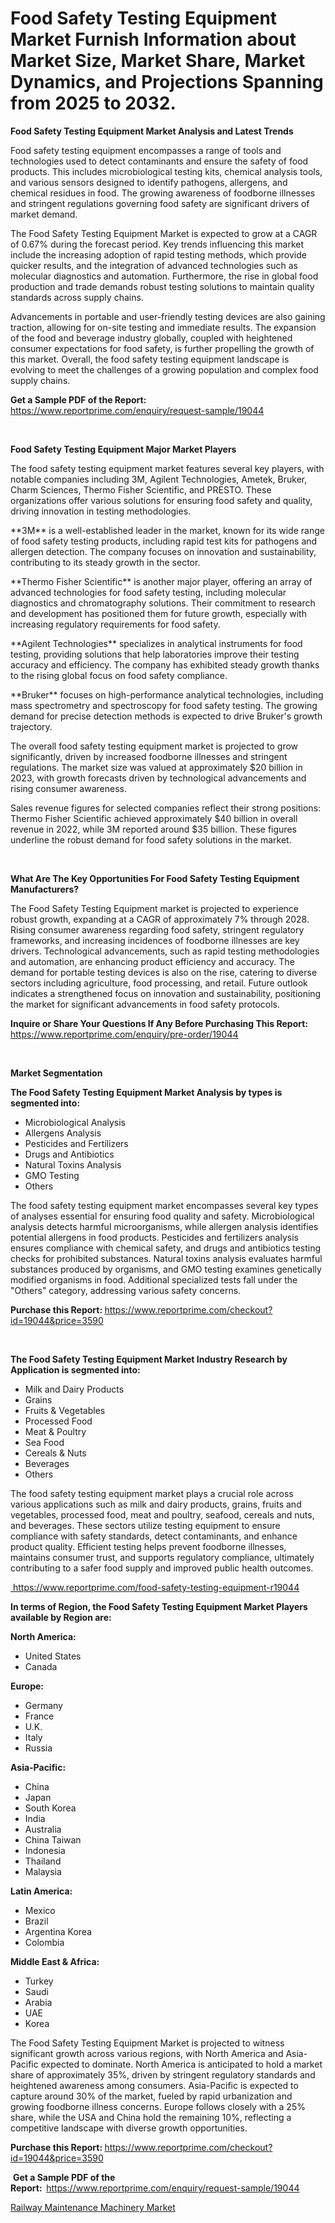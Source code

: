 <p><h1>Food Safety Testing Equipment Market Furnish Information about Market Size, Market Share, Market Dynamics, and Projections Spanning from 2025 to 2032.</h1></p><p><strong>Food Safety Testing Equipment Market Analysis and Latest Trends</strong></p>
<p><p>Food safety testing equipment encompasses a range of tools and technologies used to detect contaminants and ensure the safety of food products. This includes microbiological testing kits, chemical analysis tools, and various sensors designed to identify pathogens, allergens, and chemical residues in food. The growing awareness of foodborne illnesses and stringent regulations governing food safety are significant drivers of market demand.</p><p>The Food Safety Testing Equipment Market is expected to grow at a CAGR of 0.67% during the forecast period. Key trends influencing this market include the increasing adoption of rapid testing methods, which provide quicker results, and the integration of advanced technologies such as molecular diagnostics and automation. Furthermore, the rise in global food production and trade demands robust testing solutions to maintain quality standards across supply chains.</p><p>Advancements in portable and user-friendly testing devices are also gaining traction, allowing for on-site testing and immediate results. The expansion of the food and beverage industry globally, coupled with heightened consumer expectations for food safety, is further propelling the growth of this market. Overall, the food safety testing equipment landscape is evolving to meet the challenges of a growing population and complex food supply chains.</p></p>
<p><strong>Get a Sample PDF of the Report:&nbsp;</strong> <a href="https://www.reportprime.com/enquiry/request-sample/19044?utm_campaign=2753&utm_medium=2&utm_source=Github&utm_content=ia&utm_term=19032025&utm_id=food-safety-testing-equipment">https://www.reportprime.com/enquiry/request-sample/19044</a></p>
<p>&nbsp;</p>
<p><strong>Food Safety Testing Equipment Major Market Players</strong></p>
<p><p>The food safety testing equipment market features several key players, with notable companies including 3M, Agilent Technologies, Ametek, Bruker, Charm Sciences, Thermo Fisher Scientific, and PRESTO. These organizations offer various solutions for ensuring food safety and quality, driving innovation in testing methodologies.</p><p>**3M** is a well-established leader in the market, known for its wide range of food safety testing products, including rapid test kits for pathogens and allergen detection. The company focuses on innovation and sustainability, contributing to its steady growth in the sector.</p><p>**Thermo Fisher Scientific** is another major player, offering an array of advanced technologies for food safety testing, including molecular diagnostics and chromatography solutions. Their commitment to research and development has positioned them for future growth, especially with increasing regulatory requirements for food safety.</p><p>**Agilent Technologies** specializes in analytical instruments for food testing, providing solutions that help laboratories improve their testing accuracy and efficiency. The company has exhibited steady growth thanks to the rising global focus on food safety compliance.</p><p>**Bruker** focuses on high-performance analytical technologies, including mass spectrometry and spectroscopy for food safety testing. The growing demand for precise detection methods is expected to drive Bruker's growth trajectory.</p><p>The overall food safety testing equipment market is projected to grow significantly, driven by increased foodborne illnesses and stringent regulations. The market size was valued at approximately $20 billion in 2023, with growth forecasts driven by technological advancements and rising consumer awareness.</p><p>Sales revenue figures for selected companies reflect their strong positions: Thermo Fisher Scientific achieved approximately $40 billion in overall revenue in 2022, while 3M reported around $35 billion. These figures underline the robust demand for food safety solutions in the market.</p></p>
<p>&nbsp;</p>
<p><strong>What Are The Key Opportunities For Food Safety Testing Equipment Manufacturers?</strong></p>
<p><p>The Food Safety Testing Equipment market is projected to experience robust growth, expanding at a CAGR of approximately 7% through 2028. Rising consumer awareness regarding food safety, stringent regulatory frameworks, and increasing incidences of foodborne illnesses are key drivers. Technological advancements, such as rapid testing methodologies and automation, are enhancing product efficiency and accuracy. The demand for portable testing devices is also on the rise, catering to diverse sectors including agriculture, food processing, and retail. Future outlook indicates a strengthened focus on innovation and sustainability, positioning the market for significant advancements in food safety protocols.</p></p>
<p><strong>Inquire or Share Your Questions If Any Before Purchasing This Report:</strong> <a href="https://www.reportprime.com/enquiry/pre-order/19044?utm_campaign=2753&utm_medium=2&utm_source=Github&utm_content=ia&utm_term=19032025&utm_id=food-safety-testing-equipment">https://www.reportprime.com/enquiry/pre-order/19044</a></p>
<p>&nbsp;</p>
<p><strong>Market Segmentation</strong></p>
<p><strong>The Food Safety Testing Equipment Market Analysis by types is segmented into:</strong></p>
<p><ul><li>Microbiological Analysis</li><li>Allergens Analysis</li><li>Pesticides and Fertilizers</li><li>Drugs and Antibiotics</li><li>Natural Toxins Analysis</li><li>GMO Testing</li><li>Others</li></ul></p>
<p><p>The food safety testing equipment market encompasses several key types of analyses essential for ensuring food quality and safety. Microbiological analysis detects harmful microorganisms, while allergen analysis identifies potential allergens in food products. Pesticides and fertilizers analysis ensures compliance with chemical safety, and drugs and antibiotics testing checks for prohibited substances. Natural toxins analysis evaluates harmful substances produced by organisms, and GMO testing examines genetically modified organisms in food. Additional specialized tests fall under the "Others" category, addressing various safety concerns.</p></p>
<p><strong>Purchase this Report:&nbsp;</strong><a href="https://www.reportprime.com/checkout?id=19044&price=3590&utm_campaign=2753&utm_medium=2&utm_source=Github&utm_content=ia&utm_term=19032025&utm_id=food-safety-testing-equipment">https://www.reportprime.com/checkout?id=19044&price=3590</a></p>
<p>&nbsp;</p>
<p><strong>The Food Safety Testing Equipment Market Industry Research by Application is segmented into:</strong></p>
<p><ul><li>Milk and Dairy Products</li><li>Grains</li><li>Fruits & Vegetables</li><li>Processed Food</li><li>Meat & Poultry</li><li>Sea Food</li><li>Cereals & Nuts</li><li>Beverages</li><li>Others</li></ul></p>
<p><p>The food safety testing equipment market plays a crucial role across various applications such as milk and dairy products, grains, fruits and vegetables, processed food, meat and poultry, seafood, cereals and nuts, and beverages. These sectors utilize testing equipment to ensure compliance with safety standards, detect contaminants, and enhance product quality. Efficient testing helps prevent foodborne illnesses, maintains consumer trust, and supports regulatory compliance, ultimately contributing to a safer food supply and improved public health outcomes.</p></p>
<p><a href="https://www.reportprime.com/food-safety-testing-equipment-r19044?utm_campaign=2753&utm_medium=2&utm_source=Github&utm_content=ia&utm_term=19032025&utm_id=food-safety-testing-equipment">&nbsp;https://www.reportprime.com/food-safety-testing-equipment-r19044</a></p>
<p><strong>In terms of Region, the Food Safety Testing Equipment Market Players available by Region are:</strong></p>
<p>
    <p> <strong> North America: </strong>
        <ul>
            <li>United States</li>
            <li>Canada</li>
        </ul>
        </p> 
    <p> <strong> Europe: </strong>
        <ul>
            <li>Germany</li>
            <li>France</li>
            <li>U.K.</li>
            <li>Italy</li>
            <li>Russia</li>
        </ul>
        </p> 
    <p> <strong> Asia-Pacific: </strong>
        <ul>
            <li>China</li>
            <li>Japan</li>
            <li>South Korea</li>
            <li>India</li>
            <li>Australia</li>
            <li>China Taiwan</li>
            <li>Indonesia</li>
            <li>Thailand</li>
            <li>Malaysia</li>
        </ul>
        </p> 
    <p> <strong> Latin America: </strong>
        <ul>
            <li>Mexico</li>
            <li>Brazil</li>
            <li>Argentina Korea</li>
            <li>Colombia</li>
        </ul>
        </p> 
    <p> <strong> Middle East & Africa: </strong>
        <ul>
            <li>Turkey</li>
            <li>Saudi</li>
            <li>Arabia</li>
            <li>UAE</li>
            <li>Korea</li>
        </ul>
    </p>
    </p>
<p><p>The Food Safety Testing Equipment Market is projected to witness significant growth across various regions, with North America and Asia-Pacific expected to dominate. North America is anticipated to hold a market share of approximately 35%, driven by stringent regulatory standards and heightened awareness among consumers. Asia-Pacific is expected to capture around 30% of the market, fueled by rapid urbanization and growing foodborne illness concerns. Europe follows closely with a 25% share, while the USA and China hold the remaining 10%, reflecting a competitive landscape with diverse growth opportunities.</p></p>
<p><strong>Purchase this Report: </strong><a href="https://www.reportprime.com/checkout?id=19044&price=3590&utm_campaign=2753&utm_medium=2&utm_source=Github&utm_content=ia&utm_term=19032025&utm_id=food-safety-testing-equipment">https://www.reportprime.com/checkout?id=19044&price=3590</a></p>
<p>&nbsp;<strong>Get a Sample PDF of the Report:&nbsp;&nbsp;</strong><a href="https://www.reportprime.com/enquiry/request-sample/19044?utm_campaign=2753&utm_medium=2&utm_source=Github&utm_content=ia&utm_term=19032025&utm_id=food-safety-testing-equipment">https://www.reportprime.com/enquiry/request-sample/19044</a></p>
<p><strong></strong></p>
<p><p><a href="https://github.com/jullselai/Market-Research-Report-List-1/blob/main/railway-maintenance-machinery-market.md?utm_campaign=2753&utm_medium=2&utm_source=Github&utm_content=ia&utm_term=19032025&utm_id=food-safety-testing-equipment">Railway Maintenance Machinery Market</a></p></p>